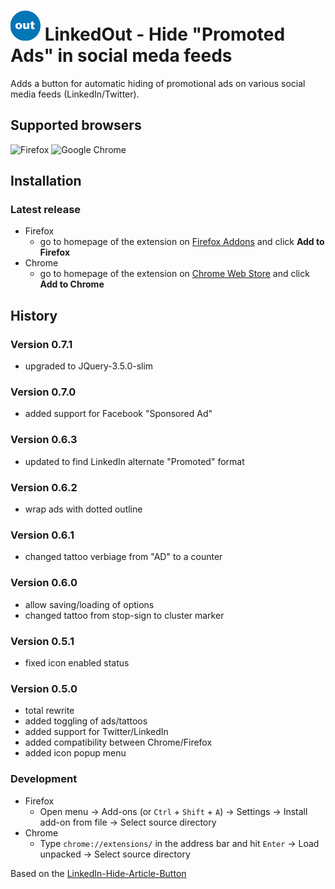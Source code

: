 # ![LinkedOut hide promotional ads logo](src/icons/icon48x48.png) LinkedOut - Hide "Promoted Ads" in social meda feeds

Adds a button for automatic hiding of promotional ads on various social media feeds (LinkedIn/Twitter). 

## Supported browsers
![Firefox](https://upload.wikimedia.org/wikipedia/commons/thumb/6/67/Firefox_Logo%2C_2017.svg/64px-Firefox_Logo%2C_2017.svg.png)
![Google Chrome](https://upload.wikimedia.org/wikipedia/commons/thumb/a/a5/Google_Chrome_icon_%28September_2014%29.svg/64px-Google_Chrome_icon_%28September_2014%29.svg.png)

## Installation
### Latest release
* Firefox
  * go to homepage of the extension on [Firefox Addons](https://addons.mozilla.org/en-US/firefox/addon/linkedout-auto-hide-promos) and click **Add to Firefox**
* Chrome
  * go to homepage of the extension on 
[Chrome Web Store](https://chrome.google.com/webstore/detail/ggpfkaknfckpihiphiilfhkpoocijgei) 
and click **Add to Chrome**

## History
### Version 0.7.1
- upgraded to JQuery-3.5.0-slim

### Version 0.7.0
- added support for Facebook "Sponsored Ad"

### Version 0.6.3
- updated to find LinkedIn alternate "Promoted" format

### Version 0.6.2
- wrap ads with dotted outline

### Version 0.6.1
- changed tattoo verbiage from "AD" to a counter

### Version 0.6.0
- allow saving/loading of options 
- changed tattoo from stop-sign to cluster marker

### Version 0.5.1
- fixed icon enabled status 

### Version 0.5.0
- total rewrite 
- added toggling of ads/tattoos
- added support for Twitter/LinkedIn 
- added compatibility between Chrome/Firefox
- added icon popup menu

### Development
* Firefox
  * Open menu -> Add-ons (or `Ctrl` + `Shift` + `A`) -> Settings -> Install add-on from file -> Select source directory
* Chrome
  * Type `chrome://extensions/` in the address bar and hit `Enter` -> Load unpacked -> Select source directory

Based on the [LinkedIn-Hide-Article-Button](https://github.com/daniloradenovic/linkedin-hide-article-button) 
